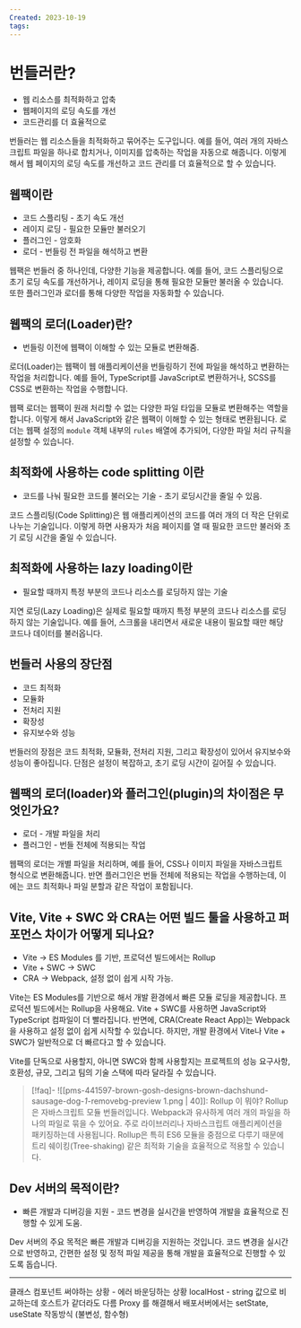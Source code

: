 ```yaml
---
Created: 2023-10-19
tags:
---
```

# 번들러란?
- 웹 리소스를 최적화하고 압축
- 웹페이지의 로딩 속도를 개선 
- 코드관리를 더 효율적으로

번들러는 웹 리소스들을 최적화하고 묶어주는 도구입니다. 예를 들어, 여러 개의 자바스크립트 파일을 하나로 합치거나, 이미지를 압축하는 작업을 자동으로 해줍니다. 이렇게 해서 웹 페이지의 로딩 속도를 개선하고 코드 관리를 더 효율적으로 할 수 있습니다.
## 웹팩이란
- 코드 스플리팅 - 초기 속도 개선
- 레이지 로딩 - 필요한 모듈만 불러오기
- 플러그인 - 암호화
- 로더 - 번들링 전 파일을 해석하고 변환 

웹팩은 번들러 중 하나인데, 다양한 기능을 제공합니다. 예를 들어, 코드 스플리팅으로 초기 로딩 속도를 개선하거나, 레이지 로딩을 통해 필요한 모듈만 불러올 수 있습니다. 또한 플러그인과 로더를 통해 다양한 작업을 자동화할 수 있습니다.
## 웹팩의 로더(Loader)란?
- 번들링 이전에 웹팩이 이해할 수 있는 모듈로 변환해줌.

로더(Loader)는 웹팩이 웹 애플리케이션을 번들링하기 전에 파일을 해석하고 변환하는 작업을 처리합니다. 예를 들어, TypeScript를 JavaScript로 변환하거나, SCSS를 CSS로 변환하는 작업을 수행합니다.

웹팩 로더는 웹팩이 원래 처리할 수 없는 다양한 파일 타입을 모듈로 변환해주는 역할을 합니다. 이렇게 해서 JavaScript와 같은 웹팩이 이해할 수 있는 형태로 변환됩니다. 로더는 웹팩 설정의 `module` 객체 내부의 `rules` 배열에 추가되어, 다양한 파일 처리 규칙을 설정할 수 있습니다.
## 최적화에 사용하는 code splitting 이란
- 코드를 나눠 필요한 코드를 불러오는 기술 - 초기 로딩시간을 줄일 수 있음.

코드 스플리팅(Code Splitting)은 웹 애플리케이션의 코드를 여러 개의 더 작은 단위로 나누는 기술입니다. 이렇게 하면 사용자가 처음 페이지를 열 때 필요한 코드만 불러와 초기 로딩 시간을 줄일 수 있습니다.
## 최적화에 사용하는 lazy loading이란
- 필요할 때까지 특정 부분의 코드나 리소스를 로딩하지 않는 기술

지연 로딩(Lazy Loading)은 실제로 필요할 때까지 특정 부분의 코드나 리소스를 로딩하지 않는 기술입니다. 예를 들어, 스크롤을 내리면서 새로운 내용이 필요할 때만 해당 코드나 데이터를 불러옵니다.
## 번들러 사용의 장단점
- 코드 최적화
- 모듈화
- 전처리 지원
- 확장성
- 유지보수와 성능

번들러의 장점은 코드 최적화, 모듈화, 전처리 지원, 그리고 확장성이 있어서 유지보수와 성능이 좋아집니다. 단점은 설정이 복잡하고, 초기 로딩 시간이 길어질 수 있습니다.
## 웹팩의 로더(loader)와 플러그인(plugin)의 차이점은 무엇인가요?
- 로더 - 개발 파일을 처리
- 플러그인 - 번들 전체에 적용되는 작업

웹팩의 로더는 개별 파일을 처리하며, 예를 들어, CSS나 이미지 파일을 자바스크립트 형식으로 변환해줍니다. 반면 플러그인은 번들 전체에 적용되는 작업을 수행하는데, 이에는 코드 최적화나 파일 분할과 같은 작업이 포함됩니다.
## Vite, Vite + SWC 와 CRA는 어떤 빌드 툴을 사용하고 퍼포먼스 차이가 어떻게 되나요?
- Vite -> ES Modules 를 기반, 프로덕션 빌드에서는 Rollup
- Vite + SWC -> SWC
- CRA -> Webpack, 설정 없이 쉽게 시작 가능. 

Vite는 ES Modules를 기반으로 해서 개발 환경에서 빠른 모듈 로딩을 제공합니다. 프로덕션 빌드에서는 Rollup을 사용해요. Vite + SWC를 사용하면 JavaScript와 TypeScript 컴파일이 더 빨라집니다. 반면에, CRA(Create React App)는 Webpack을 사용하고 설정 없이 쉽게 시작할 수 있습니다. 하지만, 개발 환경에서 Vite나 Vite + SWC가 일반적으로 더 빠르다고 할 수 있습니다.

Vite를 단독으로 사용할지, 아니면 SWC와 함께 사용할지는 프로젝트의 성능 요구사항, 호환성, 규모, 그리고 팀의 기술 스택에 따라 달라질 수 있습니다.

> [!faq]- ![[pms-441597-brown-gosh-designs-brown-dachshund-sausage-dog-_1_-removebg-preview 1.png | 40]]: Rollup 이 뭐야?
> Rollup은 자바스크립트 모듈 번들러입니다. Webpack과 유사하게 여러 개의 파일을 하나의 파일로 묶을 수 있어요. 주로 라이브러리나 자바스크립트 애플리케이션을 패키징하는데 사용됩니다. Rollup은 특히 ES6 모듈을 중점으로 다루기 때문에 트리 쉐이킹(Tree-shaking) 같은 최적화 기술을 효율적으로 적용할 수 있습니다.
## Dev 서버의 목적이란?
- 빠른 개발과 디버깅을 지원 - 코드 변경을 실시간을 반영하여 개발을 효율적으로 진행할 수 있게 도움. 

Dev 서버의 주요 목적은 빠른 개발과 디버깅을 지원하는 것입니다. 코드 변경을 실시간으로 반영하고, 간편한 설정 및 정적 파일 제공을 통해 개발을 효율적으로 진행할 수 있도록 돕습니다.

---

클래스 컴포넌트 써야하는 상황 - 에러 바운딩하는 상황
localHost - string 값으로 비교하는데 호스트가 같더라도 다름
Proxy 를 해결해서 배포서버에서는 
setState, useState 작동방식 (불변성, 함수형)